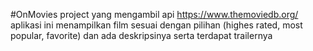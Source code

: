 #OnMovies
project yang mengambil api https://www.themoviedb.org/
aplikasi ini menampilkan film sesuai dengan pilihan (highes rated, most popular, favorite) dan ada deskripsinya serta terdapat trailernya


